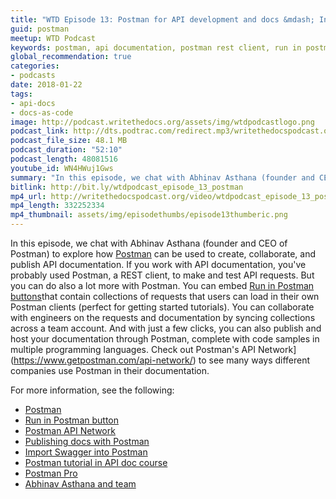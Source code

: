 ```yaml
---
title: "WTD Episode 13: Postman for API development and docs &mdash; Interview with Postman Founder"
guid: postman
meetup: WTD Podcast
keywords: postman, api documentation, postman rest client, run in postman button
global_recommendation: true
categories:
- podcasts
date: 2018-01-22
tags:
- api-docs
- docs-as-code
image: http://podcast.writethedocs.org/assets/img/wtdpodcastlogo.png
podcast_link: http://dts.podtrac.com/redirect.mp3/writethedocspodcast.org/wtdpodcast_episode_13_postman.mp3
podcast_file_size: 48.1 MB
podcast_duration: "52:10"
podcast_length: 48081516
youtube_id: WN4HWuj1Gws
summary: "In this episode, we chat with Abhinav Asthana (founder and CEO of Postman) to explore how Postman can be used to create, collaborate, and publish API documentation. If you work with API documentation, you've probably used Postman, a REST client, to make and test API requests. But you can do also a lot more with Postman. You can embed Run in Postman buttons that contain collections of requests that users can load in their own Postman clients (perfect for getting started tutorials). You can collaborate with engineers on the requests and documentation by syncing collections across a team account. And with just a few clicks, you can also publish and host your documentation through Postman, complete with code samples in multiple programming languages. Check out Postman's API Network to see many ways different companies use Postman in their documentation."
bitlink: http://bit.ly/wtdpodcast_episode_13_postman
mp4_url: http://writethedocspodcast.org/video/wtdpodcast_episode_13_postman.mp4
mp4_length: 332252334
mp4_thumbnail: assets/img/episodethumbs/episode13thumberic.png
---
```


In this episode, we chat with Abhinav Asthana (founder and CEO of Postman) to explore how [Postman](hhttps://www.getpostman.com/) can be used to create, collaborate, and publish API documentation. If you work with API documentation, you've probably used Postman, a REST client, to make and test API requests. But you can do also a lot more with Postman. You can embed [Run in Postman buttons](https://www.getpostman.com/docs/postman_for_publishers/run_button/creating_run_button)that contain collections of requests that users can load in their own Postman clients (perfect for getting started tutorials). You can collaborate with engineers on the requests and documentation by syncing collections across a team account. And with just a few clicks, you can also publish and host your documentation through Postman, complete with code samples in multiple programming languages. Check out Postman's API Network](https://www.getpostman.com/api-network/) to see many ways different companies use Postman in their documentation.

For more information, see the following:

* [Postman](hhttps://www.getpostman.com/)
* [Run in Postman button](https://www.getpostman.com/docs/postman_for_publishers/run_button/creating_run_button)
* [Postman API Network](https://www.getpostman.com/api-network/)
* [Publishing docs with Postman](https://www.getpostman.com/docs/postman/api_documentation/publishing_public_docs)
* [Import Swagger into Postman](https://www.getpostman.com/docs/postman/collections/data_formats)
* [Postman tutorial in API doc course](https://idratherbewriting.com/learnapidoc/docapis_postman.html)
* [Postman Pro](https://www.getpostman.com/docs/pro/what_is_pro)
* [Abhinav Asthana and team](https://www.getpostman.com/team)
